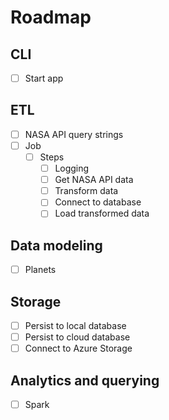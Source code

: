# Roadmap

## CLI

- [ ] Start app

## ETL

- [ ] NASA API query strings
- [ ] Job
  - [ ] Steps
    - [ ] Logging
    - [ ] Get NASA API data
    - [ ] Transform data
    - [ ] Connect to database
    - [ ] Load transformed data

## Data modeling

- [ ] Planets

## Storage

- [ ] Persist to local database
- [ ] Persist to cloud database
- [ ] Connect to Azure Storage

## Analytics and querying

- [ ] Spark
